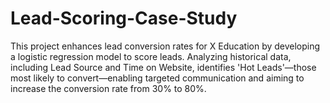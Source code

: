 # Lead-Scoring-Case-Study
This project enhances lead conversion rates for X Education by developing a logistic regression model to score leads. Analyzing historical data, including Lead Source and Time on Website, identifies 'Hot Leads'—those most likely to convert—enabling targeted communication and aiming to increase the conversion rate from 30% to 80%.
